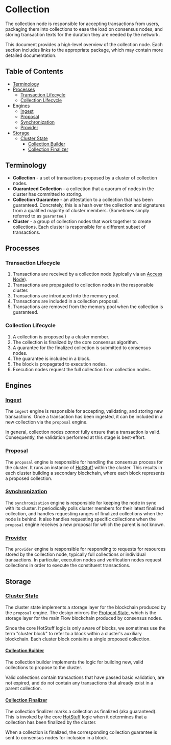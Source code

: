 # Collection 

The collection node is responsible for accepting transactions from users, packaging 
them into collections to ease the load on consensus nodes, and storing transaction
texts for the duration they are needed by the network.

This document provides a high-level overview of the collection node. Each section
includes links to the appropriate package, which may contain more detailed documentation.

<!-- START doctoc generated TOC please keep comment here to allow auto update -->
<!-- DON'T EDIT THIS SECTION, INSTEAD RE-RUN doctoc TO UPDATE -->
## Table of Contents

- [Terminology](#terminology)
- [Processes](#processes)
  - [Transaction Lifecycle](#transaction-lifecycle)
  - [Collection Lifecycle](#collection-lifecycle)
- [Engines](#engines)
  - [Ingest](#ingest)
  - [Proposal](#proposal)
  - [Synchronization](#synchronization)
  - [Provider](#provider)
- [Storage](#storage)
  - [Cluster State](#cluster-state)
    - [Collection Builder](#collection-builder)
    - [Collection Finalizer](#collection-finalizer)

<!-- END doctoc generated TOC please keep comment here to allow auto update -->

## Terminology

* **Collection** - a set of transactions proposed by a cluster of collection nodes.
* **Guaranteed Collection** - a collection that a quorum of nodes in the cluster has
  committed to storing. 
* **Collection Guarantee** - an attestation to a collection that has been guaranteed.
  Concretely, this is a hash over the collection and signatures from a qualified 
  majority of cluster members. (Sometimes simply referred to as `guarantee`.)
* **Cluster** - a group of collection nodes that work together to create collections.
  Each cluster is responsible for a different subset of transactions.
  
## Processes

### Transaction Lifecycle

1. Transactions are received by a collection node (typically via an [Access Node](../access)).
2. Transactions are propagated to collection nodes in the responsible cluster.
3. Transactions are introduced into the memory pool.
4. Transactions are included in a collection proposal.
5. Transactions are removed from the memory pool when the collection is guaranteed.

### Collection Lifecycle

1. A collection is proposed by a cluster member.
2. The collection is finalized by the core consensus algorithm.
3. A guarantee for the finalized collection is submitted to consensus nodes.
4. The guarantee is included in a block.
5. The block is propagated to execution nodes.
6. Execution nodes request the full collection from collection nodes.

## Engines

### [Ingest](../../engine/collection/ingest)

The `ingest` engine is responsible for accepting, validating, and storing new transactions. 
Once a transaction has been ingested, it can be included in a new collection via the `proposal` engine.

In general, collection nodes _cannot_ fully ensure that a transaction is valid. 
Consequently, the validation performed at this stage is best-effort.

### [Proposal](../../engine/collection/proposal)

The `proposal` engine is responsible for handling the consensus process for the cluster. 
It runs an instance of [HotStuff](../../consensus/hotstuff) within the cluster. 
This results in each cluster building a secondary blockchain, where each block 
represents a proposed collection.

### [Synchronization](../../engine/collection/synchronization)

The `synchronization` engine is responsible for keeping the node in sync with its cluster.
It periodically polls cluster members for their latest finalized collection, and handles
requesting ranges of finalized collections when the node is behind. It also handles 
requesting specific collections when the `proposal` engine receives a new proposal for
which the parent is not known.

### [Provider](../../engine/collection/provider)

The `provider` engine is responsible for responding to requests for resources stored
by the collection node, typically full collections or individual transactions. In
particular, execution nodes and verification nodes request collections in order to
execute the constituent transactions.

## Storage

### [Cluster State](../../state/cluster)

The cluster state implements a storage layer for the blockchain produced by the 
`proposal` engine. The design mirrors the [Protocol State](../../state/protocol),
which is the storage layer for the main Flow blockchain produced by consensus nodes.

Since the core HotStuff logic is only aware of blocks, we sometimes use the term 
"cluster block" to refer to a block within a cluster's auxiliary blockchain. Each
cluster block contains a single proposed collection.

#### [Collection Builder](../../module/builder/collection)

The collection builder implements the logic for building new, valid collections
to propose to the cluster.

Valid collections contain transactions that have passed basic validation, are not
expired, and do not contain any transactions that already exist in a parent collection.

#### [Collection Finalizer](../../module/finalizer/collection)

The collection finalizer marks a collection as finalized (aka guaranteed). This is
invoked by the core [HotStuff](../../consensus/hotstuff) logic when it determines
that a collection has been finalized by the cluster.

When a collection is finalized, the corresponding collection guarantee is sent to
consensus nodes for inclusion in a block.
